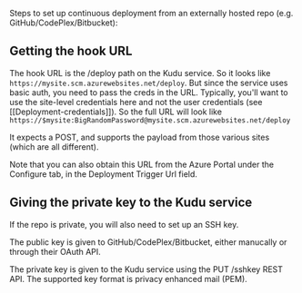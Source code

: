 Steps to set up continuous deployment from an externally hosted repo (e.g. GitHub/CodePlex/Bitbucket):

## Getting the hook URL

The hook URL is the /deploy path on the Kudu service. So it looks like `https://mysite.scm.azurewebsites.net/deploy`. But since the service uses basic auth, you need to pass the creds in the URL. Typically, you'll want to use the site-level credentials here and not the user credentials (see [[Deployment-credentials]]). So the full URL will look like `https://$mysite:BigRandomPassword@mysite.scm.azurewebsites.net/deploy`

It expects a POST, and supports the payload from those various sites (which are all different).

Note that you can also obtain this URL from the Azure Portal under the Configure tab, in the Deployment Trigger Url field.


## Giving the private key to the Kudu service

If the repo is private, you will also need to set up an SSH key.

The public key is given to GitHub/CodePlex/Bitbucket, either manucally or through their OAuth API.

The private key is given to the Kudu service using the PUT /sshkey REST API. The supported key format is privacy enhanced mail (PEM).
